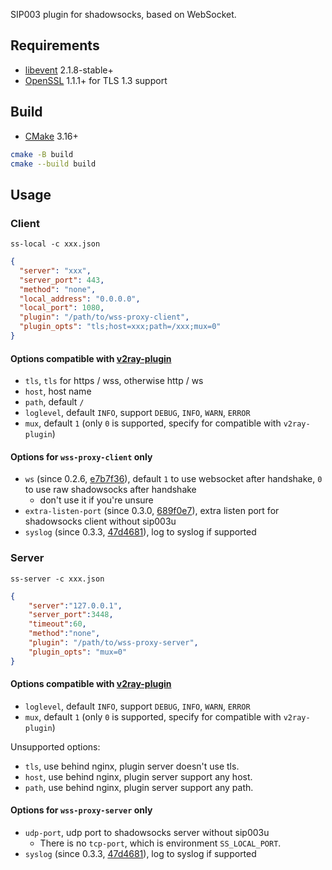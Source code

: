 SIP003 plugin for shadowsocks, based on WebSocket.

## Requirements

- [libevent](https://github.com/libevent/libevent) 2.1.8-stable+
- [OpenSSL](https://github.com/openssl/openssl) 1.1.1+ for TLS 1.3 support

## Build

- [CMake](https://cmake.org/) 3.16+

```bash
cmake -B build
cmake --build build
```

## Usage

### Client

`ss-local -c xxx.json`

```json
{
  "server": "xxx",
  "server_port": 443,
  "method": "none",
  "local_address": "0.0.0.0",
  "local_port": 1080,
  "plugin": "/path/to/wss-proxy-client",
  "plugin_opts": "tls;host=xxx;path=/xxx;mux=0"
}
```

#### Options compatible with [v2ray-plugin](https://github.com/shadowsocks/v2ray-plugin/)
- `tls`, `tls` for https / wss, otherwise http / ws
- `host`, host name
- `path`, default `/`
- `loglevel`, default `INFO`, support `DEBUG`, `INFO`, `WARN`, `ERROR`
- `mux`, default `1` (only `0` is supported, specify for compatible with `v2ray-plugin`)

#### Options for `wss-proxy-client` only
- `ws` (since 0.2.6, [e7b7f36](https://github.com/brevent/wss-proxy/commit/e7b7f36)), default `1` to use websocket after handshake, `0` to use raw shadowsocks after handshake
  - don't use it if you're unsure
- `extra-listen-port` (since 0.3.0, [689f0e7](https://github.com/brevent/wss-proxy/commit/689f0e7)), extra listen port for shadowsocks client without sip003u
- `syslog` (since 0.3.3, [47d4681](https://github.com/brevent/wss-proxy/commit/47d4681)), log to syslog if supported

### Server

`ss-server -c xxx.json`

```json
{
    "server":"127.0.0.1",
    "server_port":3448,
    "timeout":60,
    "method":"none",
    "plugin": "/path/to/wss-proxy-server",
    "plugin_opts": "mux=0"
}
```

#### Options compatible with [v2ray-plugin](https://github.com/shadowsocks/v2ray-plugin/)
- `loglevel`, default `INFO`, support `DEBUG`, `INFO`, `WARN`, `ERROR`
- `mux`, default `1` (only `0` is supported, specify for compatible with `v2ray-plugin`)

Unsupported options:
- `tls`, use behind nginx, plugin server doesn't use tls.
- `host`, use behind nginx, plugin server support any host.
- `path`, use behind nginx, plugin server support any path.

#### Options for `wss-proxy-server` only
- `udp-port`, udp port to shadowsocks server without sip003u
  - There is no `tcp-port`, which is environment `SS_LOCAL_PORT`.
- `syslog` (since 0.3.3, [47d4681](https://github.com/brevent/wss-proxy/commit/47d4681)), log to syslog if supported
